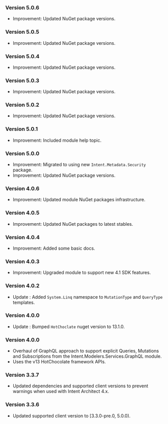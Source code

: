### Version 5.0.6

- Improvement: Updated NuGet package versions.

### Version 5.0.5

- Improvement: Updated NuGet package versions.

### Version 5.0.4

- Improvement: Updated NuGet package versions.

### Version 5.0.3

- Improvement: Updated NuGet package versions.

### Version 5.0.2

- Improvement: Updated NuGet package versions.

### Version 5.0.1

- Improvement: Included module help topic.

### Version 5.0.0

- Improvement: Migrated to using new `Intent.Metadata.Security` package.
- Improvement: Updated NuGet package versions.

### Version 4.0.6

- Improvement: Updated module NuGet packages infrastructure.

### Version 4.0.5

- Improvement: Updated NuGet packages to latest stables.

### Version 4.0.4

- Improvement: Added some basic docs.

### Version 4.0.3

- Improvement: Upgraded module to support new 4.1 SDK features.
 
### Version 4.0.2

- Update : Added `System.Linq` namespace to `MutationType` and `QueryType` templates.

### Version 4.0.0

- Update : Bumped `HotChoclate` nuget version to 13.1.0.

### Version 4.0.0

- Overhaul of GraphQL approach to support explicit Queries, Mutations and Subscriptions from the Intent.Modelers.Services.GraphQL module.
- Uses the v13 HotChocolate framework APIs.

### Version 3.3.7

- Updated dependencies and supported client versions to prevent warnings when used with Intent Architect 4.x.

### Version 3.3.6

- Updated supported client version to [3.3.0-pre.0, 5.0.0).
